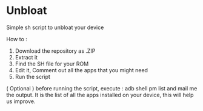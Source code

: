 # Unbloat
Simple sh script to unbloat your device

How to :
1. Download the repository as .ZIP
2. Extract it
3. Find the SH file for your ROM
4. Edit it, Comment out all the apps that you might need
5. Run the script

( Optional )
before running the script,
execute : adb shell pm list
and mail me the output. It is the list of all the apps installed on your device, this will help us improve.

